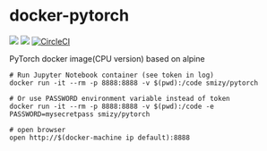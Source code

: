 # docker-pytorch
[![](https://images.microbadger.com/badges/image/smizy/pytorch.svg)](https://microbadger.com/images/smizy/pytorch "Get your own image badge on microbadger.com") 
[![](https://images.microbadger.com/badges/version/smizy/pytorch.svg)](https://microbadger.com/images/smizy/pytorch "Get your own version badge on microbadger.com")
[![CircleCI](https://circleci.com/gh/smizy/docker-pytorch.svg?style=svg)](https://circleci.com/gh/smizy/docker-pytorch)

PyTorch docker image(CPU version) based on alpine

```
# Run Jupyter Notebook container (see token in log)
docker run -it --rm -p 8888:8888 -v $(pwd):/code smizy/pytorch

# Or use PASSWORD environment variable instead of token
docker run -it --rm -p 8888:8888 -v $(pwd):/code -e PASSWORD=mysecretpass smizy/pytorch

# open browser
open http://$(docker-machine ip default):8888
```